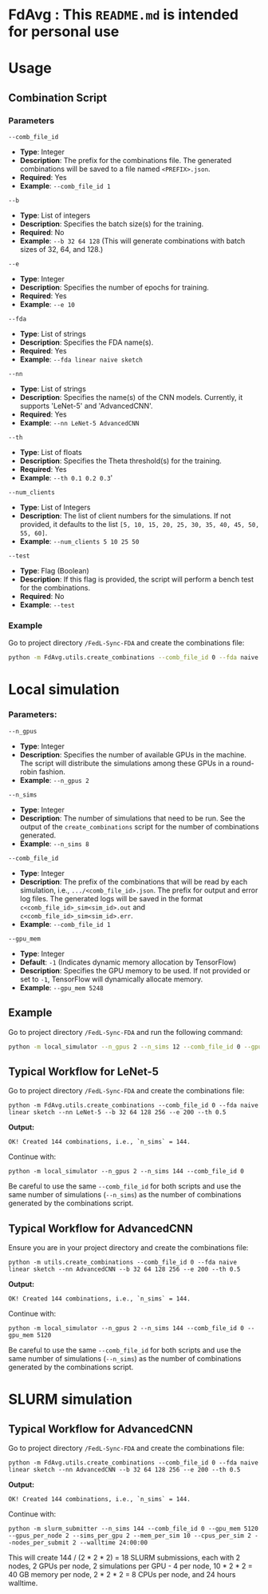 # FdAvg : This `README.md` is intended for personal use

# Usage

## Combination Script

### Parameters
`--comb_file_id`

- **Type**: Integer
- **Description**: The prefix for the combinations file. The generated combinations will be saved to a file named `<PREFIX>.json`.
- **Required**: Yes
- **Example**: `--comb_file_id 1`

`--b`

- **Type**: List of integers
- **Description**: Specifies the batch size(s) for the training.
- **Required**: No
- **Example**: `--b 32 64 128` (This will generate combinations with batch sizes of 32, 64, and 128.)

`--e`

- **Type**: Integer
- **Description**: Specifies the number of epochs for training.
- **Required**: Yes
- **Example**: `--e 10`

`--fda`

- **Type**: List of strings
- **Description**: Specifies the FDA name(s). 
- **Required**: Yes
- **Example**: `--fda linear naive sketch`

`--nn`

- **Type**: List of strings
- **Description**: Specifies the name(s) of the CNN models. Currently, it supports 'LeNet-5' and 'AdvancedCNN'.
- **Required**: Yes
- **Example**: `--nn LeNet-5 AdvancedCNN`

`--th`

- **Type**: List of floats
- **Description**: Specifies the Theta threshold(s) for the training.
- **Required**: Yes
- **Example**: `--th 0.1 0.2 0.3`'

`--num_clients`

- **Type**: List of Integers
- **Description**: The list of client numbers for the simulations. If not provided, it defaults to the list `[5, 10, 15, 20, 25, 30, 35, 40, 45, 50, 55, 60]`.
- **Example**: `--num_clients 5 10 25 50`

`--test`

- **Type**: Flag (Boolean)
- **Description**: If this flag is provided, the script will perform a bench test for the combinations.
- **Required**: No
- **Example**: `--test`

### Example
Go to project directory `/FedL-Sync-FDA` and create the combinations file:
```bash
python -m FdAvg.utils.create_combinations --comb_file_id 0 --fda naive sketch --nn LeNet-5 --b 32 64 128 --e 50 --th 0.5 1.0
```

# Local simulation

### Parameters:

`--n_gpus`

- **Type**: Integer
- **Description**: Specifies the number of available GPUs in the machine. The script will distribute the simulations among these GPUs in a round-robin fashion.
- **Example**: `--n_gpus 2`

`--n_sims`

- **Type**: Integer
- **Description**: The number of simulations that need to be run. See the output of the `create_combinations` script for the number of combinations generated.
- **Example**: `--n_sims 8`

`--comb_file_id`

- **Type**: Integer
- **Description**: The prefix of the combinations that will be read by each simulation, i.e., `.../<comb_file_id>.json`. The prefix for output and error log files. The generated logs will be saved in the format `c<comb_file_id>_sim<sim_id>.out` and `c<comb_file_id>_sim<sim_id>.err`.
- **Example**: `--comb_file_id 1`

`--gpu_mem`

- **Type**: Integer
- **Default**: `-1` (Indicates dynamic memory allocation by TensorFlow)
- **Description**: Specifies the GPU memory to be used. If not provided or set to `-1`, TensorFlow will dynamically allocate memory.
- **Example**: `--gpu_mem 5248`


## Example
Go to project directory `/FedL-Sync-FDA` and run the following command:
```bash
python -m local_simulator --n_gpus 2 --n_sims 12 --comb_file_id 0 --gpu_mem 5248
```

## Typical Workflow for LeNet-5

Go to project directory `/FedL-Sync-FDA` and create the combinations file:

```shell
python -m FdAvg.utils.create_combinations --comb_file_id 0 --fda naive linear sketch --nn LeNet-5 --b 32 64 128 256 --e 200 --th 0.5
```
**Output:**
```
OK! Created 144 combinations, i.e., `n_sims` = 144.
```
Continue with:
```shell
python -m local_simulator --n_gpus 2 --n_sims 144 --comb_file_id 0
```

Be careful to use the same `--comb_file_id` for both scripts and use the same number of simulations (`--n_sims`) 
as the number of combinations generated by the combinations script.

## Typical Workflow for AdvancedCNN

Ensure you are in your project directory and create the combinations file:

```shell
python -m utils.create_combinations --comb_file_id 0 --fda naive linear sketch --nn AdvancedCNN --b 32 64 128 256 --e 200 --th 0.5
```
**Output:**
```
OK! Created 144 combinations, i.e., `n_sims` = 144.
```
Continue with:
```shell
python -m local_simulator --n_gpus 2 --n_sims 144 --comb_file_id 0 --gpu_mem 5120
```

Be careful to use the same `--comb_file_id` for both scripts and use the same number of simulations (`--n_sims`) 
as the number of combinations generated by the combinations script.

# SLURM simulation

## Typical Workflow for AdvancedCNN

Go to project directory `/FedL-Sync-FDA` and create the combinations file:

```shell
python -m FdAvg.utils.create_combinations --comb_file_id 0 --fda naive linear sketch --nn AdvancedCNN --b 32 64 128 256 --e 200 --th 0.5
```
**Output:**
```
OK! Created 144 combinations, i.e., `n_sims` = 144.
```
Continue with:
```shell
python -m slurm_submitter --n_sims 144 --comb_file_id 0 --gpu_mem 5120 --gpus_per_node 2 --sims_per_gpu 2 --mem_per_sim 10 --cpus_per_sim 2 --nodes_per_submit 2 --walltime 24:00:00
```

This will create 144 / (2 * 2 * 2) = 18 SLURM submissions, each with 2 nodes, 2 GPUs per node, 2 simulations per GPU - 4 per node, 10 * 2 * 2 = 40 GB memory per node, 2 * 2 * 2 = 8 CPUs per node, and 24 hours walltime.